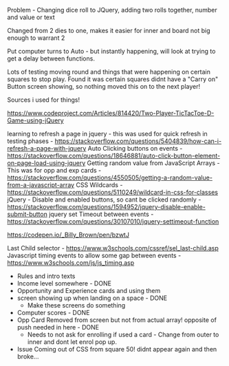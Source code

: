 Problem - Changing dice roll to JQuery, adding two rolls together, number and value or text

Changed from 2 dies to one, makes it easier for inner and board not big enough to warrant 2

Put computer turns to Auto - but instantly happening, will look at trying to get a delay between functions.

Lots of testing moving round and things that were happening on certain squares to stop play. Found it was certain squares didnt have a "Carry on" Button screen showing, so nothing moved this on to the next player! 



Sources i used for things!

<!-- This was a tic tac toe game that helped with starting to understand mutiple players in a game. -->
https://www.codeproject.com/Articles/814420/Two-Player-TicTacToe-D-Game-using-jQuery

<!-- Stack Overflow -->
learning to refresh a page in jquery - this was used for quick refresh in testing phases - https://stackoverflow.com/questions/5404839/how-can-i-refresh-a-page-with-jquery
Auto Clicking buttons on events - https://stackoverflow.com/questions/18646881/auto-click-button-element-on-page-load-using-jquery
Getting random value from JavaScript Arrays - This was for opp and exp cards - https://stackoverflow.com/questions/4550505/getting-a-random-value-from-a-javascript-array
CSS Wildcards - https://stackoverflow.com/questions/5110249/wildcard-in-css-for-classes
jQuery - Disable and enabled buttons, so cant be clicked randomly - https://stackoverflow.com/questions/1594952/jquery-disable-enable-submit-button
jquery set Timeout between events - https://stackoverflow.com/questions/30107010/jquery-settimeout-function





<!-- Help with Rolling Dice -->
https://codepen.io/_Billy_Brown/pen/bzwtJ

<!-- W3Schools -->
Last Child selector - https://www.w3schools.com/cssref/sel_last-child.asp
Javascript timing events to allow some gap between events - https://www.w3schools.com/js/js_timing.asp


<!-- Things needing to work on -->
* Rules and intro texts
* Income level somewhere - DONE
* Opportunity and Experience cards and using them
* screen showing up when landing on a space - DONE
    * Make these screens do something
* Computer scores - DONE
* Opp Card Removed from screen but not from actual array! opposite of push needed in here - DONE
    * Needs to not ask for enrolling if used a card - Change from outer to inner and dont let enrol pop up. 
* Issue Coming out of CSS from square 50! didnt appear again and then broke...

